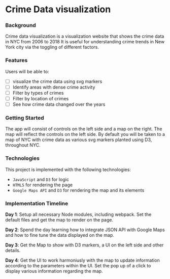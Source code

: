 # Crime Data visualization


### Background

Crime data visualization is a visualization website that shows the crime data in NYC from 2006 to 2018 It is useful for 
understanding crime trends in New York city via the toggling of different factors. 


### Features  

Users will be able to:
- [ ] visualize the crime data using svg markers
- [ ] Identify areas with dense crime activity
- [ ] Filter by types of crimes
- [ ] Filter by location of crimes
- [ ] See how crime data changed over the years

### Getting Started

The app will consist of controls on the left side and a map on the right. The map will reflect the controls on the left side.
By default you will be taken to a map of NYC with crime data as various svg markers planted using D3, throughout NYC.



### Technologies

This project is implemented with the following technologies:

- `JavaScript` and `D3` for logic
- `HTML5` for rendering the page
- `Google Maps API` and `D3` for rendering the map and its elements


### Implementation Timeline 

**Day 1**: Setup all necessary Node modules, including webpack. Set the default files and get the map to render on the page.

**Day 2**: Spend the day learning how to integrate JSON API with Google Maps and how to fine tune the data displayed on the map.

**Day 3**: Get the Map to show with D3 markers, a UI on the left side and other details.

**Day 4**: Get the UI to work harmoniusly with the map to update information according to the parameters within the UI. Set the pop up of a click to display various information regarding the map.
